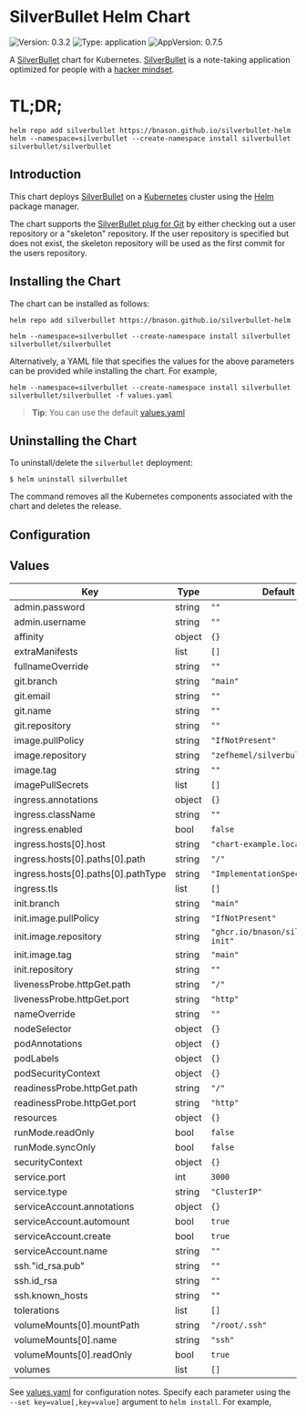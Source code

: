 # SilverBullet Helm Chart


![Version: 0.3.2](https://img.shields.io/badge/Version-0.3.2-informational?style=flat-square) ![Type: application](https://img.shields.io/badge/Type-application-informational?style=flat-square) ![AppVersion: 0.7.5](https://img.shields.io/badge/AppVersion-0.7.5-informational?style=flat-square)

A [SilverBullet](https://silverbullet.md/) chart for Kubernetes. [SilverBullet](https://silverbullet.md/) is a note-taking application optimized for people with a [hacker mindset](https://en.wikipedia.org/wiki/Hacker).

# TL;DR;

```console
helm repo add silverbullet https://bnason.github.io/silverbullet-helm
helm --namespace=silverbullet --create-namespace install silverbullet silverbullet/silverbullet
```


## Introduction

This chart deploys [SilverBullet](https://silverbullet.md/) on a [Kubernetes](http://kubernetes.io) cluster using the [Helm](https://helm.sh) package manager.

The chart supports the [SilverBullet plug for Git](https://silverbullet.md/Plugs/Git) by either checking out a user repository or a "skeleton" repository. If the user repository is specified but does not exist, the skeleton repository will be used as the first commit for the users repository.


## Installing the Chart

The chart can be installed as follows:

```console
helm repo add silverbullet https://bnason.github.io/silverbullet-helm
```

```console
helm --namespace=silverbullet --create-namespace install silverbullet silverbullet/silverbullet
```
Alternatively, a YAML file that specifies the values for the above parameters can be provided while installing the chart. For example,

```console
helm --namespace=silverbullet --create-namespace install silverbullet silverbullet/silverbullet -f values.yaml
```

> **Tip**: You can use the default [values.yaml](/charts/silverbullet/values.yaml)


## Uninstalling the Chart

To uninstall/delete the `silverbullet` deployment:

```console
$ helm uninstall silverbullet
```

The command removes all the Kubernetes components associated with the chart and deletes the release.


## Configuration



## Values


| Key | Type | Default | Description |
|-----|------|---------|-------------|
| admin.password | string | `""` |  |
| admin.username | string | `""` |  |
| affinity | object | `{}` |  |
| extraManifests | list | `[]` |  |
| fullnameOverride | string | `""` |  |
| git.branch | string | `"main"` |  |
| git.email | string | `""` |  |
| git.name | string | `""` |  |
| git.repository | string | `""` |  |
| image.pullPolicy | string | `"IfNotPresent"` |  |
| image.repository | string | `"zefhemel/silverbullet"` |  |
| image.tag | string | `""` |  |
| imagePullSecrets | list | `[]` |  |
| ingress.annotations | object | `{}` |  |
| ingress.className | string | `""` |  |
| ingress.enabled | bool | `false` |  |
| ingress.hosts[0].host | string | `"chart-example.local"` |  |
| ingress.hosts[0].paths[0].path | string | `"/"` |  |
| ingress.hosts[0].paths[0].pathType | string | `"ImplementationSpecific"` |  |
| ingress.tls | list | `[]` |  |
| init.branch | string | `"main"` |  |
| init.image.pullPolicy | string | `"IfNotPresent"` |  |
| init.image.repository | string | `"ghcr.io/bnason/silverbullet-init"` |  |
| init.image.tag | string | `"main"` |  |
| init.repository | string | `""` |  |
| livenessProbe.httpGet.path | string | `"/"` |  |
| livenessProbe.httpGet.port | string | `"http"` |  |
| nameOverride | string | `""` |  |
| nodeSelector | object | `{}` |  |
| podAnnotations | object | `{}` |  |
| podLabels | object | `{}` |  |
| podSecurityContext | object | `{}` |  |
| readinessProbe.httpGet.path | string | `"/"` |  |
| readinessProbe.httpGet.port | string | `"http"` |  |
| resources | object | `{}` |  |
| runMode.readOnly | bool | `false` |  |
| runMode.syncOnly | bool | `false` |  |
| securityContext | object | `{}` |  |
| service.port | int | `3000` |  |
| service.type | string | `"ClusterIP"` |  |
| serviceAccount.annotations | object | `{}` |  |
| serviceAccount.automount | bool | `true` |  |
| serviceAccount.create | bool | `true` |  |
| serviceAccount.name | string | `""` |  |
| ssh."id_rsa.pub" | string | `""` |  |
| ssh.id_rsa | string | `""` |  |
| ssh.known_hosts | string | `""` |  |
| tolerations | list | `[]` |  |
| volumeMounts[0].mountPath | string | `"/root/.ssh"` |  |
| volumeMounts[0].name | string | `"ssh"` |  |
| volumeMounts[0].readOnly | bool | `true` |  |
| volumes | list | `[]` |  |

See [values.yaml](/charts/silverbullet/values.yaml) for configuration notes. Specify each parameter using the `--set key=value[,key=value]` argument to `helm install`. For example,
